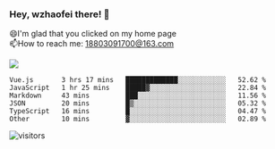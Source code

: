 ### Hey, wzhaofei there! 👋

😄I'm glad that you clicked on my home page<br>
📫How to reach me: 18803091700@163.com<br>

![](https://github-readme-stats.vercel.app/api?username=wzhaofei&show_icons=true)

<!--START_SECTION:waka-->

```text
Vue.js       3 hrs 17 mins   █████████████░░░░░░░░░░░░   52.62 %
JavaScript   1 hr 25 mins    █████▓░░░░░░░░░░░░░░░░░░░   22.84 %
Markdown     43 mins         ███░░░░░░░░░░░░░░░░░░░░░░   11.56 %
JSON         20 mins         █▒░░░░░░░░░░░░░░░░░░░░░░░   05.32 %
TypeScript   16 mins         █░░░░░░░░░░░░░░░░░░░░░░░░   04.47 %
Other        10 mins         ▓░░░░░░░░░░░░░░░░░░░░░░░░   02.89 %
```

<!--END_SECTION:waka-->

![visitors](https://visitor-badge.glitch.me/badge?page_id=wzhaofei)


<!--
**wzhaofei/wzhaofei** is a ✨ _special_ ✨ repository because its `README.md` (this file) appears on your GitHub profile.

[<img align="right" width="50%" src="https://github-readme-stats.vercel.app/api?username=wzhaofei&show_icons=true">](https://metrics.lecoq.io/wzhaofei#gh-light-mode-only)

Here are some ideas to get you started:

- 🔭 I’m currently working on ...
- 🌱 I’m currently learning ...
- 👯 I’m looking to collaborate on ...
- 🤔 I’m looking for help with ...
- 💬 Ask me about ...
- 📫 How to reach me: ...
- 😄 Pronouns: ...
- ⚡ Fun fact: ...
-->
